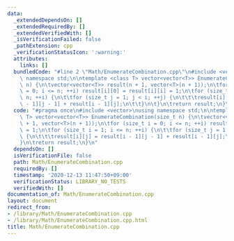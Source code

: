 ```yaml
---
data:
  _extendedDependsOn: []
  _extendedRequiredBy: []
  _extendedVerifiedWith: []
  _isVerificationFailed: false
  _pathExtension: cpp
  _verificationStatusIcon: ':warning:'
  attributes:
    links: []
  bundledCode: "#line 2 \"Math/EnumerateCombination.cpp\"\n#include <vector>\nusing\
    \ namespace std;\n\ntemplate <class T> vector<vector<T>> EnumerateCombination(size_t\
    \ n) {\n\tvector<vector<T>> result(n + 1, vector<T>(n + 1));\n\tfor (size_t i\
    \ = 0; i <= n; ++i) result[i][0] = result[i][i] = 1;\n\tfor (size_t i = 1; i <=\
    \ n; ++i) {\n\t\tfor (size_t j = 1; j < i; ++j) {\n\t\t\tresult[i][j] = result[i\
    \ - 1][j - 1] + result[i - 1][j];\n\t\t}\n\t}\n\treturn result;\n}\n"
  code: "#pragma once\n#include <vector>\nusing namespace std;\n\ntemplate <class\
    \ T> vector<vector<T>> EnumerateCombination(size_t n) {\n\tvector<vector<T>> result(n\
    \ + 1, vector<T>(n + 1));\n\tfor (size_t i = 0; i <= n; ++i) result[i][0] = result[i][i]\
    \ = 1;\n\tfor (size_t i = 1; i <= n; ++i) {\n\t\tfor (size_t j = 1; j < i; ++j)\
    \ {\n\t\t\tresult[i][j] = result[i - 1][j - 1] + result[i - 1][j];\n\t\t}\n\t\
    }\n\treturn result;\n}\n"
  dependsOn: []
  isVerificationFile: false
  path: Math/EnumerateCombination.cpp
  requiredBy: []
  timestamp: '2020-12-13 11:47:50+09:00'
  verificationStatus: LIBRARY_NO_TESTS
  verifiedWith: []
documentation_of: Math/EnumerateCombination.cpp
layout: document
redirect_from:
- /library/Math/EnumerateCombination.cpp
- /library/Math/EnumerateCombination.cpp.html
title: Math/EnumerateCombination.cpp
---
```


